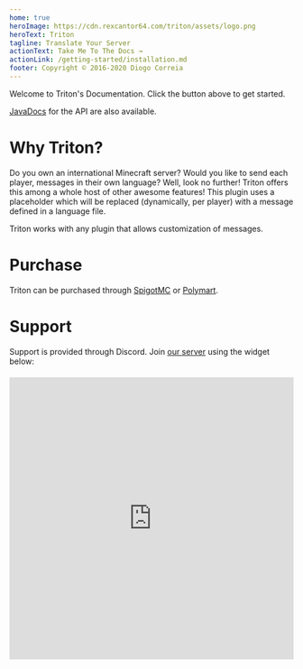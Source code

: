 ```yaml
---
home: true
heroImage: https://cdn.rexcantor64.com/triton/assets/logo.png
heroText: Triton
tagline: Translate Your Server
actionText: Take Me To The Docs →
actionLink: /getting-started/installation.md
footer: Copyright © 2016-2020 Diogo Correia
---
```


Welcome to Triton's Documentation. Click the button above to get started.

[JavaDocs](/javadocs) for the API are also available.

# Why Triton?

Do you own an international Minecraft server?
Would you like to send each player, messages in their own language?
Well, look no further!
Triton offers this among a whole host of other awesome features!
This plugin uses a placeholder which will be replaced (dynamically, per player) with a message defined in a language file.

Triton works with any plugin that allows customization of messages.

# Purchase

Triton can be purchased through [SpigotMC](https://triton.rexcantor64.com/spigot) or [Polymart](https://triton.rexcantor64.com/polymart).

# Support

Support is provided through Discord.
Join [our server](https://triton.rexcantor64.com/discord) using the widget below:

<div style="position: relative; overflow: hidden; padding-top: 550px; margin-top: 20px;">
  <iframe
    src='https://discordapp.com/widget?id=395565283047374850&theme=dark'
    allowtransparency='true'
    frame-border='0'
    title='Discord'
    style="position: absolute; top: 0px; left: 0px; width: 100%; height: 500px; border: 0;"
  ></iframe>
</div>
